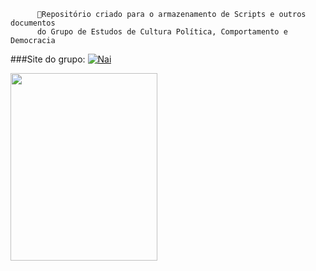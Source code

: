          
          📌Repositório criado para o armazenamento de Scripts e outros documentos  
          do Grupo de Estudos de Cultura Política, Comportamento e Democracia
          
   ###Site do grupo:
[![Nai](https://img.shields.io/website-up-down-green-red/http/monip.org.svg)](https://cpcduem.wixsite.com/cpcd-uem)



   <img src="https://media.giphy.com/media/v1.Y2lkPTc5MGI3NjExOWF0c3FhY2YxZ243ZWw5djVpd2tiNm9lcmNyMG15bzRoaHN3MDduYiZlcD12MV9pbnRlcm5hbF9naWZfYnlfaWQmY3Q9Zw/AwF7v6vu5GQUqZPMPc/giphy.gif" width="235" height="300" />


